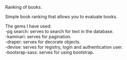 Ranking of books.<br />

Simple book ranking that allows you to evaluate books.<br />

The gems I have used:<br />
-pg search:  serves to search for text in the database.<br />
-kaminari: serves for pagination.<br />
-draper: serves for decorate objects.<br />
-devise: serves for registry, login and authentication user.<br />
-bootsrap-sass: serves for using bootstrap.<br />
